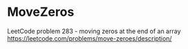 # MoveZeros
LeetCode problem 283 - moving zeros at the end of an array https://leetcode.com/problems/move-zeroes/description/
